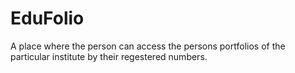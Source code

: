 # EduFolio
A place where the person can access the persons portfolios of the particular institute by their regestered numbers.
